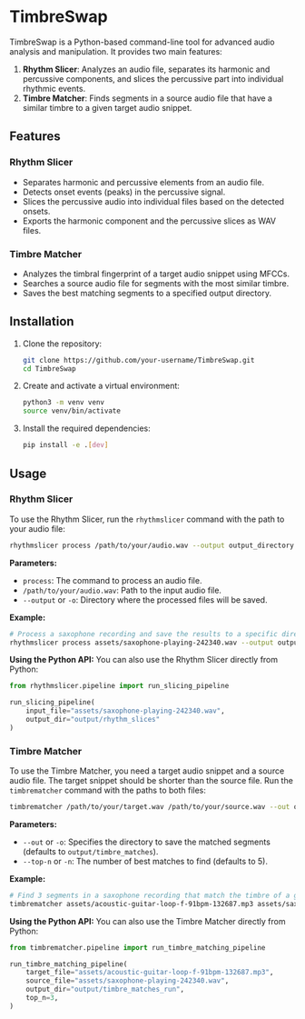 # TimbreSwap

TimbreSwap is a Python-based command-line tool for advanced audio analysis and manipulation. It provides two main features:

1.  **Rhythm Slicer**: Analyzes an audio file, separates its harmonic and percussive components, and slices the percussive part into individual rhythmic events.
2.  **Timbre Matcher**: Finds segments in a source audio file that have a similar timbre to a given target audio snippet.

## Features

### Rhythm Slicer

-   Separates harmonic and percussive elements from an audio file.
-   Detects onset events (peaks) in the percussive signal.
-   Slices the percussive audio into individual files based on the detected onsets.
-   Exports the harmonic component and the percussive slices as WAV files.

### Timbre Matcher

-   Analyzes the timbral fingerprint of a target audio snippet using MFCCs.
-   Searches a source audio file for segments with the most similar timbre.
-   Saves the best matching segments to a specified output directory.

## Installation

1.  Clone the repository:

    ```bash
    git clone https://github.com/your-username/TimbreSwap.git
    cd TimbreSwap
    ```

2.  Create and activate a virtual environment:

    ```bash
    python3 -m venv venv
    source venv/bin/activate
    ```

3.  Install the required dependencies:

    ```bash
    pip install -e .[dev]
    ```

## Usage

### Rhythm Slicer

To use the Rhythm Slicer, run the `rhythmslicer` command with the path to your audio file:

```bash
rhythmslicer process /path/to/your/audio.wav --output output_directory
```

**Parameters:**
- `process`: The command to process an audio file.
- `/path/to/your/audio.wav`: Path to the input audio file.
- `--output` or `-o`: Directory where the processed files will be saved.

**Example:**
```bash
# Process a saxophone recording and save the results to a specific directory
rhythmslicer process assets/saxophone-playing-242340.wav --output output/sax_slices
```

**Using the Python API:**
You can also use the Rhythm Slicer directly from Python:

```python
from rhythmslicer.pipeline import run_slicing_pipeline

run_slicing_pipeline(
    input_file="assets/saxophone-playing-242340.wav",
    output_dir="output/rhythm_slices"
)
```

### Timbre Matcher

To use the Timbre Matcher, you need a target audio snippet and a source audio file. The target snippet should be shorter than the source file. Run the `timbrematcher` command with the paths to both files:

```bash
timbrematcher /path/to/your/target.wav /path/to/your/source.wav --out output_directory --top-n 5
```

**Parameters:**
-   `--out` or `-o`: Specifies the directory to save the matched segments (defaults to `output/timbre_matches`).
-   `--top-n` or `-n`: The number of best matches to find (defaults to 5).

**Example:**
```bash
# Find 3 segments in a saxophone recording that match the timbre of a guitar loop
timbrematcher assets/acoustic-guitar-loop-f-91bpm-132687.mp3 assets/saxophone-playing-242340.wav --out output/guitar_in_sax --top-n 3
```

**Using the Python API:**
You can also use the Timbre Matcher directly from Python:

```python
from timbrematcher.pipeline import run_timbre_matching_pipeline

run_timbre_matching_pipeline(
    target_file="assets/acoustic-guitar-loop-f-91bpm-132687.mp3",
    source_file="assets/saxophone-playing-242340.wav",
    output_dir="output/timbre_matches_run",
    top_n=3,
)
```
